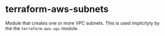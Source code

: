 # terraform-aws-subnets

Module that creates one or more VPC subnets. This is
used implicityly by the the `terraform-aws-vpc` module.